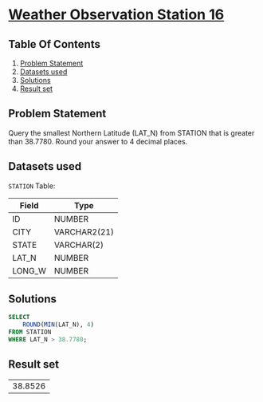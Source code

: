 # [Weather Observation Station 16](https://www.hackerrank.com/challenges/weather-observation-station-16/)

## Table Of Contents
1. [Problem Statement]()
2. [Datasets used]()
3. [Solutions]()
4. [Result set]()

## Problem Statement

Query the smallest Northern Latitude (LAT_N) from STATION that is greater than 38.7780. Round your answer to 4 decimal places.

## Datasets used

```STATION``` Table:

| Field  | Type         |
| ------ | ------------ |
| ID     | NUMBER       |
| CITY   | VARCHAR2(21) |
| STATE  | VARCHAR(2)   |
| LAT_N  | NUMBER       |
| LONG_W | NUMBER       |

## Solutions

```sql
SELECT
    ROUND(MIN(LAT_N), 4)
FROM STATION
WHERE LAT_N > 38.7780;
```

## Result set

|         |
| ------- |
| 38.8526 |